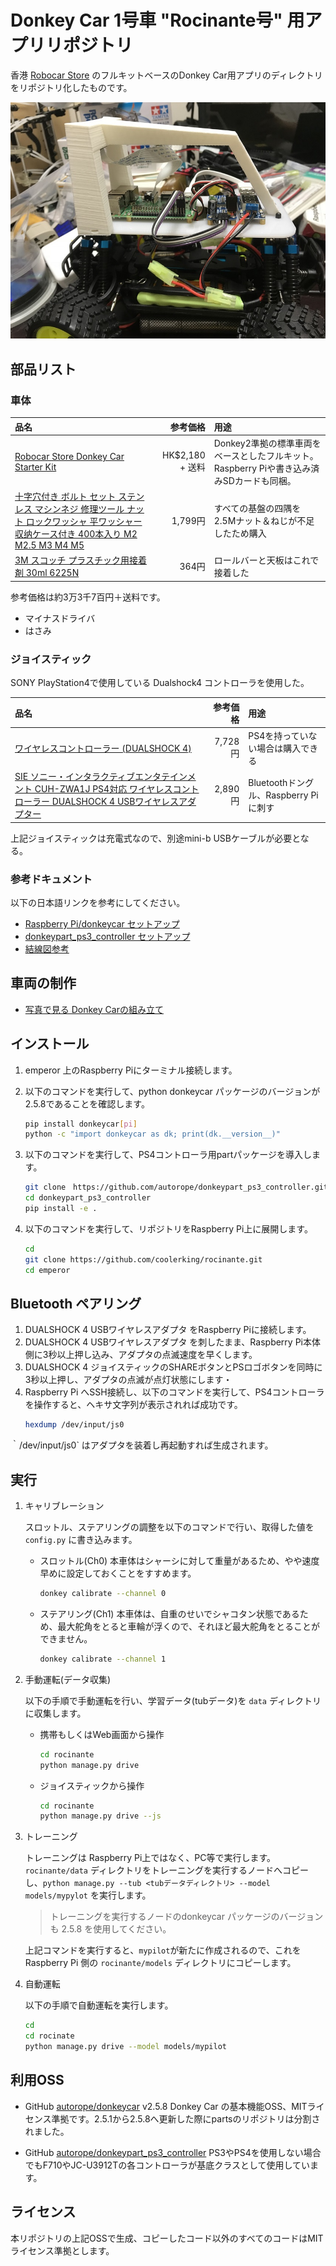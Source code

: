 # Donkey Car 1号車 "Rocinante号" 用アプリリポジトリ

香港 [Robocar Store](https://www.robocarstore.com/) のフルキットベースのDonkey Car用アプリのディレクトリをリポジトリ化したものです。

![my first donkey car](./docs/mycar.jpg)



## 部品リスト

### 車体

|品名|参考価格|用途|
|:-|-:|:-|
| [Robocar Store Donkey Car Starter Kit](https://www.robocarstore.com/) | HK$2,180 + 送料 | Donkey2準拠の標準車両をベースとしたフルキット。Raspberry Piや書き込み済みSDカードも同梱。 |
| [十字穴付き ボルト セット ステンレス マシンネジ 修理ツール ナット ロックワッシャ 平ワッシャー 収纳ケース付き 400本入り M2 M2.5 M3 M4 M5 ](https://amzn.to/2ReUdWE) | 1,799円 | すべての基盤の四隅を2.5Mナット＆ねじが不足したため購入 |
| [3M スコッチ プラスチック用接着剤 30ml 6225N](https://amzn.to/2RbUycP) | 364円 |ロールバーと天板はこれで接着した |

参考価格は約3万3千7百円＋送料です。

* マイナスドライバ
* はさみ

### ジョイスティック

SONY PlayStation4で使用している Dualshock4 コントローラを使用した。

|品名|参考価格|用途|
|:-|-:|:-|
| [ワイヤレスコントローラー (DUALSHOCK 4) ](https://amzn.to/2RcT4yV) | 7,728円 | PS4を持っていない場合は購入できる |
| [SIE ソニー・インタラクティブエンタテインメント CUH-ZWA1J PS4対応 ワイヤレスコントローラー DUALSHOCK 4 USBワイヤレスアダプター](https://www.yodobashi.com/product/100000001003225422/) | 2,890円 | Bluetoothドングル、Raspberry Piに刺す|

上記ジョイスティックは充電式なので、別途mini-b USBケーブルが必要となる。

### 参考ドキュメント

以下の日本語リンクを参考にしてください。

* [Raspberry Pi/donkeycar セットアップ](https://github.com/coolerking/donkeycar_jpdocs/blob/master/donkeycar/docs/guide/install_software.md)
* [donkeypart_ps3_controller セットアップ](https://github.com/coolerking/donkeycar_jpdocs/tree/master/donkeypart_ps3_controller)
* [結線図参考](https://www.slideshare.net/HoriTasuku/donkey-car)


## 車両の制作

* [写真で見る Donkey Carの組み立て](https://www.slideshare.net/HoriTasuku/donkey-car)

## インストール


1. emperor 上のRaspberry Piにターミナル接続します。

2. 以下のコマンドを実行して、python donkeycar パッケージのバージョンが2.5.8であることを確認します。
   ```bash
   pip install donkeycar[pi]
   python -c "import donkeycar as dk; print(dk.__version__)"
   ```

3. 以下のコマンドを実行して、PS4コントローラ用partパッケージを導入します。
   ```bash
   git clone　https://github.com/autorope/donkeypart_ps3_controller.git
   cd donkeypart_ps3_controller
   pip install -e .
   ```

4. 以下のコマンドを実行して、リポジトリをRaspberry Pi上に展開します。
   ```bash
   cd
   git clone https://github.com/coolerking/rocinante.git
   cd emperor
   ```

## Bluetooth ペアリング

1. DUALSHOCK 4 USBワイヤレスアダプタ をRaspberry Piに接続します。
2. DUALSHOCK 4 USBワイヤレスアダプタ を刺したまま、Raspberry Pi本体側に3秒以上押し込み、アダプタの点滅速度を早くします。
3. DUALSHOCK 4 ジョイスティックのSHAREボタンとPSロゴボタンを同時に3秒以上押し、アダプタの点滅が点灯状態にします・
4. Raspberry Pi へSSH接続し、以下のコマンドを実行して、PS4コントローラを操作すると、ヘキサ文字列が表示されれば成功です。
    ```bash
    hexdump /dev/input/js0
    ```

｀/dev/input/js0` はアダプタを装着し再起動すれば生成されます。

## 実行

1. キャリブレーション

   スロットル、ステアリングの調整を以下のコマンドで行い、取得した値を `config.py` に書き込みます。


   * スロットル(Ch0)
     本車体はシャーシに対して重量があるため、やや速度早めに設定しておくことをすすめます。
     ```bash
     donkey calibrate --channel 0
     ```

   * ステアリング(Ch1)
     本車体は、自重のせいでシャコタン状態であるため、最大舵角をとると車輪が浮くので、それほど最大舵角をとることができません。
     ```bash
     donkey calibrate --channel 1
     ```

2. 手動運転(データ収集)

   以下の手順で手動運転を行い、学習データ(tubデータ)を `data` ディレクトリに収集します。

   * 携帯もしくはWeb画面から操作
      ```bash
      cd rocinante
      python manage.py drive
      ```

   * ジョイスティックから操作
      ```bash
      cd rocinante
      python manage.py drive --js
      ```

3. トレーニング

   トレーニングは Raspberry Pi上ではなく、PC等で実行します。
   `rocinante/data` ディレクトリをトレーニングを実行するノードへコピーし、`python manage.py --tub <tubデータディレクトリ> --model models/mypylot` を実行します。

   > トレーニングを実行するノードのdonkeycar パッケージのバージョンも 2.5.8 を使用してください。

   上記コマンドを実行すると、`mypilot`が新たに作成されるので、これを Raspberry Pi 側の `rocinante/models` ディレクトリにコピーします。

4. 自動運転

   以下の手順で自動運転を実行します。
   ```bash
   cd
   cd rocinate
   python manage.py drive --model models/mypilot
   ```



## 利用OSS

* GitHub [autorope/donkeycar](https://github.com/autorope/donkeycar) v2.5.8
  Donkey Car の基本機能OSS、MITライセンス準拠です。2.5.1から2.5.8へ更新した際にpartsのリポジトリは分割されました。

* GitHub [autorope/donkeypart_ps3_controller](https://github.com/autorope/donkeypart_ps3_controller)
  PS3やPS4を使用しない場合でもF710やJC-U3912Tの各コントローラが基底クラスとして使用しています。

## ライセンス

本リポジトリの上記OSSで生成、コピーしたコード以外のすべてのコードはMITライセンス準拠とします。
